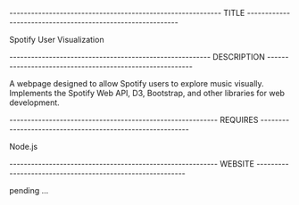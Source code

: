 
----------------------------------------------------------- TITLE -----------------------------------------------------------

Spotify User Visualization



-------------------------------------------------------- DESCRIPTION ---------------------------------------------------------

A webpage designed to allow Spotify users to explore music visually. Implements the Spotify Web API, D3, Bootstrap, and other libraries for web development.


---------------------------------------------------------- REQUIRES ----------------------------------------------------------

Node.js 


---------------------------------------------------------- WEBSITE ----------------------------------------------------------

pending ...
